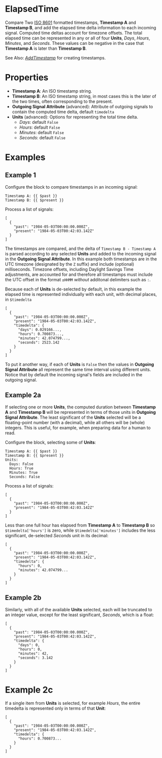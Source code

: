 ElapsedTime
===
Compare Two [ISO 8601](https://en.wikipedia.org/wiki/ISO_8601) formatted timestamps, **Timestamp A** and **Timestamp B**, and add the elapsed time delta information to each incoming signal. Computed time deltas account for timezone offsets. The total elapsed time can be represented in any or all of four **Units**, *Days*, *Hours*, *Minutes*, and *Seconds*. These values can be negative in the case that **Timestamp A** is later than **Timestamp B**.

See Also: [*AddTimestamp*](https://blocks.n.io/AddTimestamp) for creating timestamps.

Properties
===
- **Timestamp A**: An ISO timestamp string.
- **Timestamp B**: An ISO timestamp string, in most cases this is the later of the two times, often corresponding to the present.
- **Outgoing Signal Attribute** (advanced): Attribute of outgoing signals to contain the computed time delta, default `timedelta`
- **Units** (advanced): Options for representing the total time delta.
  - *Days*: default `False`
  - *Hours*: default `False`
  - *Minutes*: default `False`
  - *Seconds*: default `False`

Examples
===

Example 1
---
Configure the block to compare timestamps in an incoming signal:

```
Timestamp A: {{ $past }}
Timestamp B: {{ $present }}
```

Process a list of signals:

```
[
  {
    "past": "1984-05-03T00:00:00.000Z",
    "present": "1984-05-03T00:42:03.142Z"
  }
]
```

The timestamps are compared, and the delta of `Timestamp B - Timestamp A` is parsed according to any selected **Units** and added to the incoming signal in the **Outgoing Signal Attribute**. In this example both timestamps are in the UTC timezone (designated by the `Z` suffix) and include (optional) milliseconds. Timezone offsets, including Daylight Savings Time adjustments, are accounted for and therefore all timestamps must include the UTC offset in the format `±HHMM` *without* additonal delimiters such as `:`.

Because each of **Units** is de-selected by default, in this example the elapsed time is represented individually with each unit, with decimal places, in `$timedelta`

```
[
  {
    "past": "1984-05-03T00:00:00.000Z",
    "present": "1984-05-03T00:42:03.142Z",
    "timedelta": {
      "days": 0.029166...,
      "hours": 0.700873...,
      "minutes": 42.074799...,
      "seconds": 2523.142
    }
  }
]
```

To put it another way, if each of **Units** is `False` then the values in **Outgoing Signal Attribute** all represent the same time interval using different units. Notice that by default the incoming signal's fields are included in the outgoing signal.

Example 2a
---

If selecting one or more **Units**, the computed duration between **Timestamp A** and **Timestamp B** will be represented in terms of those units in **Outgoing Signal Attribute**. The least significant of the **Units** selected will be a floating-point number (with a decimal), while all others will be (whole) integers. This is useful, for example, when preparing data for a human to read.

Configure the block, selecting some of **Units**:

```
Timestamp A: {{ $past }}
Timestamp B: {{ $present }}
Units:
  Days: False
  Hours: True
  Minutes: True
  Seconds: False
```

Process a list of signals:

```
[
  {
    "past": "1984-05-03T00:00:00.000Z",
    "present": "1984-05-03T00:42:03.142Z"
  }
]
```

Less than one full hour has elapsed from **Timestamp A** to **Timestamp B** so `$timedelta['hours']` is zero, while `$timedelta['minutes']` includes the less significant, de-selected *Seconds* unit in its decimal:

```
[
  {
    "past": "1984-05-03T00:00:00.000Z",
    "present": "1984-05-03T00:42:03.142Z",
    "timedelta": {
      "hours": 0,
      "minutes": 42.074799...
    }
  }
]
```

Example 2b
---

Similarly, with all of the available **Units** selected, each will be truncated to an integer value, except for the least significant, *Seconds*, which is a float:

```
[
  {
    "past": "1984-05-03T00:00:00.000Z",
    "present": "1984-05-03T00:42:03.142Z",
    "timedelta": {
      "days": 0,
      "hours": 0,
      "minutes": 42,
      "seconds": 3.142
    }
  }
]
```

Example 2c
===

If a single item from **Units** is selected, for example *Hours*, the entire timedelta is represented only in terms of that **Unit**:

```
[
  {
    "past": "1984-05-03T00:00:00.000Z",
    "present": "1984-05-03T00:42:03.142Z",
    "timedelta": {
      "hours": 0.700873...
    }
  }
]
```
